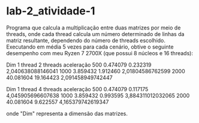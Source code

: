 # lab-2_atividade-1
Programa que calcula a multiplicação entre duas matrizes por meio de threads, onde cada thread calcula um número determinado de linhas da matriz resultante, dependendo do número de threads escolhido.
Executando em média 5 vezes para cada cenário, obtive o seguinte desempenho com meu Ryzen 7 2700X (que possui 8 núcleos e 16 threads):

Dim	    1 thread		 2 threads		        aceleração
500     0.474079	     0.232319	         2,040638088146041
1000	3.859432	     1.912460	         2,01804586762599
2000	40.081604	     19.164423	         2,091458949742447

Dim	    1 thread		 4 threads		        aceleração
500	    0.474079	     0.117175	         4,045905696607638
1000	3.859432	     0.993595	         3,884311012032065
2000	40.081604	     9.622557	         4,165379742619347

onde "Dim" representa a dimensão das matrizes.
